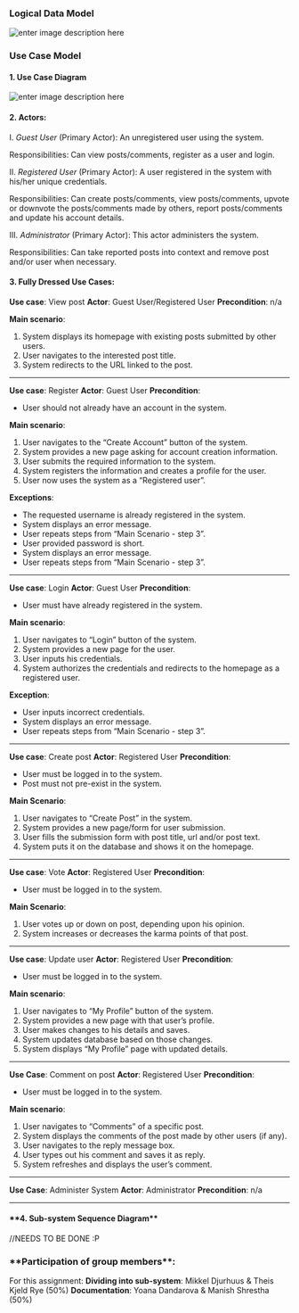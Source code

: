 <h3>Logical Data Model</h3>


![enter image description here](https://lh3.googleusercontent.com/dSab5TdOk7EGdpyLRvjyeeQw1X84oyNLr1kwZEqkZokImkodm4gAnUhVXiwPoM6NpTuIX0b2YuXpWg=s0 "Logical Data Model.png")

<h3>Use Case Model</h3>
<h4>1. Use Case Diagram</h4>

![enter image description here](https://lh3.googleusercontent.com/M4NVl0gdzoM78eAe94zzrysYX_my4YKz7PrWuuT6FDeDyU9i3o6ZAuEEhf557rly8PH7DVSIurYmgw=s0 "Hacker News Clone &#40;3&#41;.png")

<h4>2. Actors:</h4>

I. *Guest User* (Primary Actor): An unregistered user using the system. 

Responsibilities: Can view posts/comments, register as a user and login.

II. *Registered User* (Primary Actor): A user registered in the system with his/her unique credentials. 

Responsibilities: Can create posts/comments, view posts/comments, upvote or downvote the posts/comments made by others, report posts/comments and update his account details.

III. *Administrator* (Primary Actor): This actor administers the system. 

Responsibilities: Can take reported posts into context and remove post and/or user when necessary.


<h4>3. Fully Dressed Use Cases:</h4>

**Use case**: View post
**Actor**: Guest User/Registered User
**Precondition**: n/a

**Main scenario**:
1. System displays its homepage with existing posts submitted by other users.
2. User navigates to the interested post title.
3. System redirects to the URL linked to the post.

---

**Use case**: Register
**Actor**: Guest User
**Precondition**:

- User should not already have an account in the system.

**Main scenario**:
1. User navigates to the “Create Account” button of the system.
2. System provides a new page asking for account creation information.
3. User submits the required information to the system.
4. System registers the information and creates a profile for the user.
5. User now uses the system as a “Registered user”.

**Exceptions**:

- The requested username is already registered in the system.
- System displays an error message.
- User repeats steps from “Main Scenario - step 3”.
- User provided password is short.
- System displays an error message.
- User repeats steps from “Main Scenario - step 3”.


----------


**Use case**: Login
**Actor**: Guest User
**Precondition**:

- User must have already registered in the system.

**Main scenario**:
1. User navigates to “Login” button of the system.
2. System provides a new page for the user.
3. User inputs his credentials.
4. System authorizes the credentials and redirects to the homepage as a registered user.

**Exception**:

- User inputs incorrect credentials.
- System displays an error message.
- User repeats steps from “Main Scenario - step 3”.


----------


**Use case**: Create post
**Actor**: Registered User
**Precondition**: 

- User must be logged in to the system.
- Post must not pre-exist in the system.

**Main Scenario**:
1. User navigates to “Create Post” in the system.
2. System provides a new page/form for user submission.
3. User fills the submission form with post title, url and/or post text.
4. System puts it on the database and shows it on the homepage.


----------


**Use case**: Vote
**Actor**: Registered User
**Precondition**:

- User must be logged in to the system.

**Main Scenario**:
1. User votes up or down on post, depending upon his opinion.
2. System increases or decreases the karma points of that post.


----------


**Use case**: Update user
**Actor**: Registered User
**Precondition**:

- User must be logged in to the system.

**Main scenario**:
1. User navigates to “My Profile” button of the system.
2. System provides a new page with that user’s profile.
3. User makes changes to his details and saves.
4. System updates database based on those changes.
5. System displays “My Profile” page with updated details.


----------


**Use Case**: Comment on post
**Actor**: Registered User
**Precondition**:

- User must be logged in to the system.

**Main scenario**:
1. User navigates to “Comments” of a specific post.
2. System displays the comments of the post made by other users (if any).
3. User navigates to the reply message box.
4. User types out his comment and saves it as reply.
5. System refreshes and displays the user’s comment.


----------


**Use Case**: Administer System
**Actor**: Administrator
**Precondition**: n/a


----------
<h4>**4. Sub-system Sequence Diagram**</h4>

//NEEDS TO BE DONE :P


<h3>**Participation of group members**:</h3>

For this assignment:
**Dividing into sub-system**: Mikkel Djurhuus & Theis Kjeld Rye (50%)
**Documentation**: Yoana Dandarova & Manish Shrestha (50%)